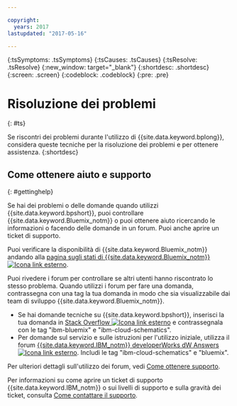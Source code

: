```yaml
---

copyright:
  years: 2017
lastupdated: "2017-05-16"

---
```


{:tsSymptoms: .tsSymptoms}
{:tsCauses: .tsCauses}
{:tsResolve: .tsResolve}
{:new_window: target="_blank"}
{:shortdesc: .shortdesc}
{:screen: .screen}
{:codeblock: .codeblock}
{:pre: .pre}

# Risoluzione dei problemi
{: #ts}

Se riscontri dei problemi durante l'utilizzo di {{site.data.keyword.bplong}}, considera queste tecniche per la risoluzione dei problemi e per ottenere assistenza.
{:shortdesc}


## Come ottenere aiuto e supporto
{: #gettinghelp}

Se hai dei problemi o delle domande quando utilizzi {{site.data.keyword.bpshort}}, puoi controllare {{site.data.keyword.Bluemix_notm}} o puoi ottenere aiuto ricercando le informazioni o facendo delle domande in un forum. Puoi anche aprire un ticket di supporto.

Puoi verificare la disponibilità di {{site.data.keyword.Bluemix_notm}} andando alla <a href="https://developer.ibm.com/bluemix/support/#status" target="_blank">pagina sugli stati di {{site.data.keyword.Bluemix_notm}} <img src="../../icons/launch-glyph.svg" alt="Icona link esterno"></a>.

Puoi rivedere i forum per controllare se altri utenti hanno riscontrato lo stesso problema.  Quando utilizzi i forum per fare una domanda, contrassegna con una tag la tua domanda in modo che sia visualizzabile dai team di sviluppo {{site.data.keyword.Bluemix_notm}}. 
  * Se hai domande tecniche su {{site.data.keyword.bpshort}}, inserisci la tua domanda in <a href="http://stackoverflow.com/search?q=ibm-cloud-schematics+ibm-bluemix" target="_blank">Stack Overflow <img src="../../icons/launch-glyph.svg" alt="Icona link esterno"></a> e contrassegnala con le tag "ibm-bluemix" e "ibm-cloud-schematics".
  * Per domande sul servizio e sulle istruzioni per l'utilizzo iniziale, utilizza il forum <a href="https://developer.ibm.com/answers/topics/ibm-cloud-schematics/?smartspace=bluemix" target="_blank">{{site.data.keyword.IBM_notm}} developerWorks dW Answers <img src="../../icons/launch-glyph.svg" alt="Icona link esterno"></a>. Includi le tag "ibm-cloud-schematics" e "bluemix".

Per ulteriori dettagli sull'utilizzo dei forum, vedi [Come ottenere supporto](https://www.{DomainName}/docs/support/index.html#getting-help).

Per informazioni su come aprire un ticket di supporto {{site.data.keyword.IBM_notm}} o sui livelli di supporto e sulla gravità dei ticket, consulta [Come contattare il supporto](/docs/support/index.html#contacting-support).
